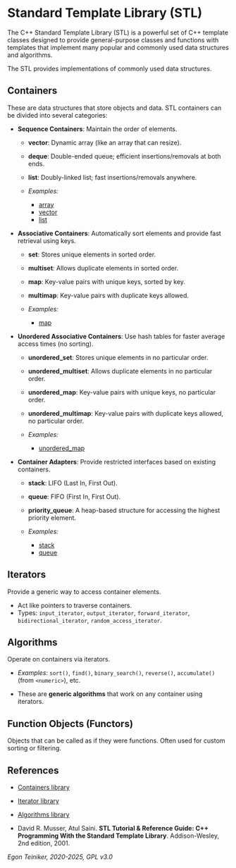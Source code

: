 # Standard Template Library (STL) 

The C++ Standard Template Library (STL) is a powerful set of C++ template classes 
designed to provide general-purpose classes and functions with templates that 
implement many popular and commonly used data structures and algorithms.

The STL provides implementations of commonly used data structures.


## Containers
These are data structures that store objects and data. STL containers can be 
divided into several categories:

* **Sequence Containers**: Maintain the order of elements.
    - **vector**: Dynamic array (like an array that can resize).
    - **deque**: Double-ended queue; efficient insertions/removals at both ends.
    - **list**: Doubly-linked list; fast insertions/removals anywhere.

    - _Examples:_
        * [array](array/)
        * [vector](vector/)
        * [list](list/)

* **Associative Containers**: Automatically sort elements and provide fast 
    retrieval using keys.
    - **set**: Stores unique elements in sorted order.
    - **multiset**: Allows duplicate elements in sorted order.
    - **map**: Key-value pairs with unique keys, sorted by key.
    - **multimap**: Key-value pairs with duplicate keys allowed.

    - _Examples:_
        * [map](map/)


* **Unordered Associative Containers**: Use hash tables for faster average 
    access times (no sorting).
    - **unordered_set**: Stores unique elements in no particular order.
    - **unordered_multiset**: Allows duplicate elements in no particular order.
    - **unordered_map**: Key-value pairs with unique keys, no particular order.
    - **unordered_multimap**: Key-value pairs with duplicate keys allowed, no particular order.

    - _Examples:_
        * [unordered_map](unordered_map/)


* **Container Adapters**: Provide restricted interfaces based on existing containers.
    - **stack**: LIFO (Last In, First Out).
    - **queue**: FIFO (First In, First Out).
    - **priority_queue**: A heap-based structure for accessing the highest priority element.

    - _Examples:_
        * [stack](stack/)
        * [queue](queue/)



## Iterators
Provide a generic way to access container elements.

* Act like pointers to traverse containers.
* Types: `input_iterator`, `output_iterator`, `forward_iterator`, `bidirectional_iterator`, 
    `random_access_iterator`.


## Algorithms
Operate on containers via iterators.

* _Examples:_ `sort()`, `find()`, `binary_search()`, `reverse()`, `accumulate()` 
    (from `<numeric>`), etc.

* These are **generic algorithms** that work on any container using iterators.


##  Function Objects (Functors)

Objects that can be called as if they were functions. 
Often used for custom sorting or filtering.



## References 

* [Containers library](https://en.cppreference.com/w/cpp/container)
* [Iterator library](https://en.cppreference.com/w/cpp/iterator)
* [Algorithms library](https://en.cppreference.com/w/cpp/algorithm)

*  David R. Musser, Atul Saini. **STL Tutorial & Reference Guide: C++ Programming With the Standard Template Library**. Addison-Wesley, 2nd edition, 2001.

*Egon Teiniker, 2020-2025, GPL v3.0*